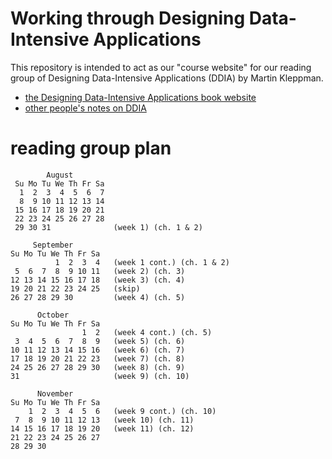 # Working through Designing Data-Intensive Applications 

This repository is intended to act as our "course
website" for our reading group of Designing
Data-Intensive Applications (DDIA) by Martin Kleppman.

 - [the Designing Data-Intensive Applications book website](https://dataintensive.net/)
 - [other people's notes on DDIA](./other-peoples-notes.md)


# reading group plan

            August         
     Su Mo Tu We Th Fr Sa  
      1  2  3  4  5  6  7  
      8  9 10 11 12 13 14  
     15 16 17 18 19 20 21  
     22 23 24 25 26 27 28  
     29 30 31              (week 1) (ch. 1 & 2)

         September
    Su Mo Tu We Th Fr Sa
              1  2  3  4   (week 1 cont.) (ch. 1 & 2)
     5  6  7  8  9 10 11   (week 2) (ch. 3)
    12 13 14 15 16 17 18   (week 3) (ch. 4)
    19 20 21 22 23 24 25   (skip)
    26 27 28 29 30         (week 4) (ch. 5)

          October       
    Su Mo Tu We Th Fr Sa
                    1  2   (week 4 cont.) (ch. 5)
     3  4  5  6  7  8  9   (week 5) (ch. 6)
    10 11 12 13 14 15 16   (week 6) (ch. 7)
    17 18 19 20 21 22 23   (week 7) (ch. 8)
    24 25 26 27 28 29 30   (week 8) (ch. 9)
    31                     (week 9) (ch. 10)

          November       
    Su Mo Tu We Th Fr Sa 
        1  2  3  4  5  6   (week 9 cont.) (ch. 10)
     7  8  9 10 11 12 13   (week 10) (ch. 11)
    14 15 16 17 18 19 20   (week 11) (ch. 12)
    21 22 23 24 25 26 27   
    28 29 30               


